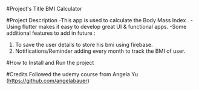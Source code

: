 #Project's Title 
BMI Calculator

#Project Description
-This app is used to calculate the Body Mass Index .
-Using flutter makes it easy to develop great UI & functional apps.
-Some additional features to add in future :
  1. To save the user details to store his bmi using firebase.
  2. Notifications/Reminder adding every month to track the BMI of user.

#How to Install and Run the project

#Credits
Followed the udemy course from Angela Yu (https://github.com/angelabauer)
